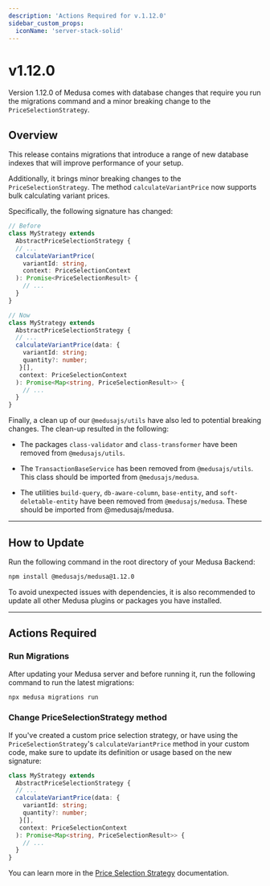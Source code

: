 ```yaml
---
description: 'Actions Required for v.1.12.0'
sidebar_custom_props:
  iconName: 'server-stack-solid'
---
```


# v1.12.0

Version 1.12.0 of Medusa comes with database changes that require you run the migrations command and a minor breaking change to the `PriceSelectionStrategy`.

## Overview

This release contains migrations that introduce a range of new database indexes that will improve performance of your setup.

Additionally, it brings minor breaking changes to the `PriceSelectionStrategy`. The method `calculateVariantPrice` now supports bulk calculating variant prices.

Specifically, the following signature has changed:

```ts
// Before
class MyStrategy extends 
  AbstractPriceSelectionStrategy {
  // ...
  calculateVariantPrice(
    variantId: string,
    context: PriceSelectionContext
  ): Promise<PriceSelectionResult> {
    // ...
  }
}
```

```ts
// Now
class MyStrategy extends 
  AbstractPriceSelectionStrategy {
  // ...
  calculateVariantPrice(data: {
    variantId: string; 
    quantity?: number;
   }[],
   context: PriceSelectionContext
  ): Promise<Map<string, PriceSelectionResult>> {
    // ...
  }
}
```

Finally, a clean up of our `@medusajs/utils` have also led to potential breaking changes. The clean-up resulted in the following:

- The packages `class-validator` and `class-transformer` have been removed from `@medusajs/utils`.

- The `TransactionBaseService` has been removed from `@medusajs/utils`. This class should be imported from `@medusajs/medusa`.

- The utilities `build-query`, `db-aware-column`, `base-entity`, and `soft-deletable-entity` have been removed from `@medusajs/medusa`. These should be imported from @medusajs/medusa.

---

## How to Update

Run the following command in the root directory of your Medusa Backend:

```bash npm2yarn
npm install @medusajs/medusa@1.12.0
```

To avoid unexpected issues with dependencies, it is also recommended to update all other Medusa plugins or packages you have installed. 

---

## Actions Required

### Run Migrations

After updating your Medusa server and before running it, run the following command to run the latest migrations:

```bash
npx medusa migrations run
```

### Change PriceSelectionStrategy method

If you've created a custom price selection strategy, or have using the `PriceSelectionStrategy`'s `calculateVariantPrice` method in your custom code, make sure to update its definition or usage based on the new signature:

```ts
class MyStrategy extends 
  AbstractPriceSelectionStrategy {
  // ...
  calculateVariantPrice(data: {
    variantId: string; 
    quantity?: number;
   }[],
   context: PriceSelectionContext
  ): Promise<Map<string, PriceSelectionResult>> {
    // ...
  }
}
```

You can learn more in the [Price Selection Strategy](../../references/price_selection/classes/price_selection.AbstractPriceSelectionStrategy.mdx) documentation.
